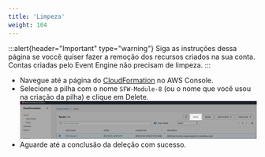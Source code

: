 ```yaml
---
title: 'Limpeza'
weight: 104
---
```


:::alert{header="Important" type="warning"}
Siga as instruções dessa página se voccê quiser fazer a remoção dos recursos criados na sua conta. Contas criadas pelo Event Engine não precisam de limpeza.
:::

- Navegue até a página do [CloudFormation](https://console.aws.amazon.com/cloudformation/home) no AWS Console.
- Selecione a pilha com o nome `SFW-Module-8` (ou o nome que você usou na criação da pilha) e clique em Delete.
  ![CloudFormation exclusão](/static/img/setup/setup-cloudformation-delete.png)
- Aguarde até a conclusão da deleção com sucesso.
